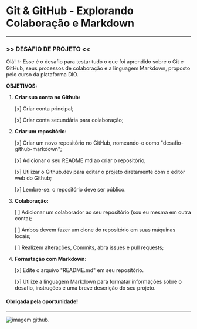# **Git & GitHub - Explorando Colaboração e Markdown**
--------------
### >> DESAFIO DE PROJETO <<


Olá! ✨ Esse é o desafio para testar tudo o que foi aprendido sobre o Git e GitHub, seus processos de colaboração e a linguagem Markdown, proposto pelo curso da plataforma DIO.

**OBJETIVOS:**

1. **Criar sua conta no Github:**

   [x] Criar conta principal;
   
   [x] Criar conta secundária para colaboração;
   

3. **Criar um repositório:**

   [x] Criar um novo repositório no GitHub, nomeando-o como "desafio-github-markdown";
   
   [x] Adicionar o seu README.md ao criar o repositório;
   
   [x] Utilizar o Github.dev para editar o projeto diretamente com o editor web do Github;
   
   [x] Lembre-se: o repositório deve ser público.
   

5. **Colaboração:**

   [ ] Adicionar um colaborador ao seu repositório (sou eu mesma em outra conta);

   [ ] Ambos devem fazer um clone do repositório em suas máquinas locais;

   [ ] Realizem alterações, Commits, abra issues e pull requests;
   

7. **Formatação com Markdown:**

   [x] Edite o arquivo "README.md" em seu repositório.

   [x] Utilize a linguagem Markdown para formatar informações sobre o desafio, instruções e uma breve descrição do seu projeto.
   

  #### **Obrigada pela oportunidade!**
   --------

   ![imagem github.](https://i.imgur.com/M9ioMu5.gif)

